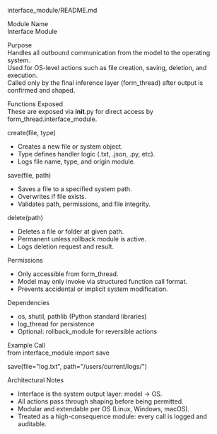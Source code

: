 interface_module/README.md

Module Name  
Interface Module

Purpose  
Handles all outbound communication from the model to the operating system.  
Used for OS-level actions such as file creation, saving, deletion, and execution.  
Called only by the final inference layer (form_thread) after output is confirmed and shaped.

Functions Exposed  
These are exposed via __init__.py for direct access by form_thread.interface_module.

create(file, type)  
- Creates a new file or system object.  
- Type defines handler logic (.txt, .json, .py, etc).  
- Logs file name, type, and origin module.

save(file, path)  
- Saves a file to a specified system path.  
- Overwrites if file exists.  
- Validates path, permissions, and file integrity.

delete(path)  
- Deletes a file or folder at given path.  
- Permanent unless rollback module is active.  
- Logs deletion request and result.

Permissions  
- Only accessible from form_thread.  
- Model may only invoke via structured function call format.  
- Prevents accidental or implicit system modification.

Dependencies  
- os, shutil, pathlib (Python standard libraries)  
- log_thread for persistence  
- Optional: rollback_module for reversible actions

Example Call  
from interface_module import save

save(file="log.txt", path="/users/current/logs/")

Architectural Notes  
- Interface is the system output layer: model → OS.  
- All actions pass through shaping before being permitted.  
- Modular and extendable per OS (Linux, Windows, macOS).  
- Treated as a high-consequence module: every call is logged and auditable.
